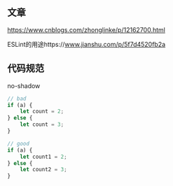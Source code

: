 ## 文章

https://www.cnblogs.com/zhonglinke/p/12162700.html

ESLint的用途https://www.jianshu.com/p/5f7d4520fb2a



## 代码规范

no-shadow

```js
// bad       
if (a) {
    let count = 2;
} else {
    let count = 3;
}

// good       
if (a) {
    let count1 = 2;
} else {
    let count2 = 3;
}
```

